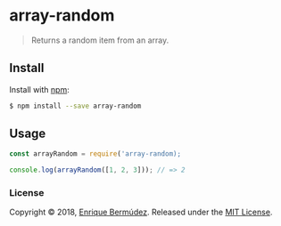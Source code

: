# array-random
> Returns a random item from an array.

## Install

Install with [npm](https://www.npmjs.com/):
```sh
$ npm install --save array-random
```

## Usage

```js
const arrayRandom = require('array-random);

console.log(arrayRandom([1, 2, 3])); // => 2
```

### License

Copyright © 2018, [Enrique Bermúdez](https://github.com/enbermudas).
Released under the [MIT License](LICENSE).